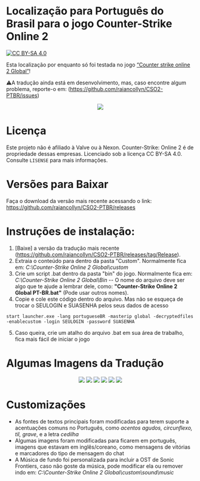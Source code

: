 # Localização para Português do Brasil para o jogo Counter-Strike Online 2

<a href="http://creativecommons.org/licenses/by-sa/4.0/">![CC BY-SA 4.0](https://i.creativecommons.org/l/by-sa/4.0/88x31.png)</a>


Esta localização por enquanto só foi testada no jogo [“Counter strike online 2 Global”](http://cso2.wohlnet.ru/)!


⚠️A tradução ainda está em desenvolvimento, mas, caso encontre algum problema, reporte-o em: (https://github.com/raiancollyn/CSO2-PTBR/issues)



<p align="center">
<img src="https://user-images.githubusercontent.com/20705376/230698236-9c07139c-3409-4047-92ec-fe935dc19bca.jpg" />

</p>

# Licença

Este projeto não é afiliado à Valve ou à Nexon. Counter-Strike: Online 2 é de propriedade dessas empresas.
Licenciado sob a licença CC BY-SA 4.0. Consulte ``LISENSE`` para mais informações.

# Versões para Baixar

Faça o download da versão mais recente acessando o link: https://github.com/raiancollyn/CSO2-PTBR/releases

# Instruções de instalação:

1. [Baixe] a versão da tradução mais recente (https://github.com/raiancollyn/CSO2-PTBR/releases/tag/Release).
2. Extraia o conteúdo para dentro da pasta "Custom". Normalmente fica em: *C:\Counter-Strike Online 2 Global\custom*
3. Crie um script .bat dentro da pasta "bin" do jogo. Normalmente fica em: *C:\Counter-Strike Online 2 Global\Bin*
-- O nome do arquivo deve ser algo que te ajude a lembrar dele, como: **"Counter-Strike Online 2 Global PT-BR.bat"** (Pode usar outros nomes).
4. Copie e cole este código dentro do arquivo. Mas não se esqueça de trocar o SEULOGIN e SUASENHA pelos seus dados de acesso
```
start launcher.exe -lang portugueseBR -masterip global -decryptedfiles -enablecustom -login SEULOGIN -password SUASENHA
```
5. Caso queira, crie um atalho do arquivo .bat em sua área de trabalho, fica mais fácil de iniciar o jogo


# Algumas Imagens da Tradução
<p align="center">
<img src="https://user-images.githubusercontent.com/20705376/230686340-ae7ff082-37e0-4f34-8afc-d86109812196.png" />
<img src="https://user-images.githubusercontent.com/20705376/230686345-2e67a3a7-8695-45f1-9e58-d6654ec35f34.png" />
<img src="https://user-images.githubusercontent.com/20705376/230686343-e84d8526-c95e-4722-9aa5-6a9bd81e82f8.png" />
<img src="https://user-images.githubusercontent.com/20705376/230686341-92ec0e5f-11cb-4a17-9cfb-8e2815a0edf2.png" />
<img src="https://user-images.githubusercontent.com/20705376/230686342-f9be20ff-05c3-4af9-bd3f-b4caeb34371f.png" />
<img src="https://user-images.githubusercontent.com/20705376/230686344-c5a20065-dee4-4fb4-8f4c-c57e2f3b9498.png" />
</p>

# Customizações
- As fontes de textos principais foram modificadas para terem suporte a acentuações comuns no Português, como *acentos agudos, circunflexo, til, grave*, e a letra *cedilha*
- Algumas imagens foram modificadas para ficarem em português, imagens que estavam em inglês/coreano, como mensagens de vitórias e marcadores do tipo de mensagem do chat
- A Música de fundo foi personalizada para incluir a OST de  Sonic Frontiers, caso não goste da música, pode modificar ela ou remover indo em: *C:\Counter-Strike Online 2 Global\custom\sound\music*
